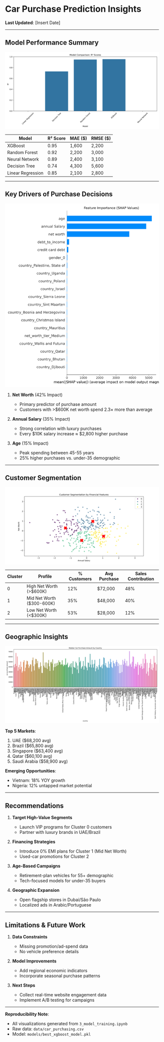 # Car Purchase Prediction Insights  
**Last Updated**: [Insert Date]  

---

## Model Performance Summary  
![Model Comparison](../reports/figures/model_r2_scores.png)  

| Model            | R² Score | MAE ($) | RMSE ($) |  
|-------------------|----------|---------|----------|  
| XGBoost           | 0.95     | 1,600   | 2,200    |  
| Random Forest     | 0.92     | 2,200   | 3,000    |  
| Neural Network    | 0.89     | 2,400   | 3,100    |  
| Decision Tree     | 0.74     | 4,300   | 5,600    |  
| Linear Regression | 0.85     | 2,100   | 2,800    |  

---

## Key Drivers of Purchase Decisions  
![Feature Importance](../reports/figures/shap_feature_importance.png)  

1. **Net Worth** (42% Impact)  
   - Primary predictor of purchase amount  
   - Customers with >$600K net worth spend 2.3× more than average  

2. **Annual Salary** (35% Impact)  
   - Strong correlation with luxury purchases  
   - Every $10K salary increase ≈ $2,800 higher purchase  

3. **Age** (15% Impact)  
   - Peak spending between 45-55 years  
   - 25% higher purchases vs. under-35 demographic  

---

## Customer Segmentation  
![Customer Clusters](../reports/figures/customer_segmentation.png)  

| Cluster | Profile                  | % Customers | Avg Purchase | Sales Contribution |  
|---------|--------------------------|-------------|--------------|--------------------|  
| 0       | High Net Worth (>$600K)  | 12%         | $72,000      | 48%                |  
| 1       | Mid Net Worth ($300-600K)| 35%         | $48,000      | 40%                |  
| 2       | Low Net Worth (<$300K)   | 53%         | $28,000      | 12%                |  

---

## Geographic Insights  
![Country Analysis](../reports/figures/geo_purchase_patterns.png)  

**Top 5 Markets**:  
1. UAE ($68,200 avg)  
2. Brazil ($65,800 avg)  
3. Singapore ($63,400 avg)  
4. Qatar ($60,100 avg)  
5. Saudi Arabia ($58,900 avg)  

**Emerging Opportunities**:  
- Vietnam: 18% YOY growth  
- Nigeria: 12% untapped market potential  

---

## Recommendations  
1. **Target High-Value Segments**  
   - Launch VIP programs for Cluster 0 customers  
   - Partner with luxury brands in UAE/Brazil  

2. **Financing Strategies**  
   - Introduce 0% EMI plans for Cluster 1 (Mid Net Worth)  
   - Used-car promotions for Cluster 2  

3. **Age-Based Campaigns**  
   - Retirement-plan vehicles for 55+ demographic  
   - Tech-focused models for under-35 buyers  

4. **Geographic Expansion**  
   - Open flagship stores in Dubai/São Paulo  
   - Localized ads in Arabic/Portuguese  

---

## Limitations & Future Work  
1. **Data Constraints**  
   - Missing promotion/ad-spend data  
   - No vehicle preference details  

2. **Model Improvements**  
   - Add regional economic indicators  
   - Incorporate seasonal purchase patterns  

3. **Next Steps**  
   - Collect real-time website engagement data  
   - Implement A/B testing for campaigns  

---

**Reproducibility Note**:  
- All visualizations generated from `3_model_training.ipynb`  
- Raw data: `data/car_purchasing.csv`  
- Model: `models/best_xgboost_model.pkl`  
